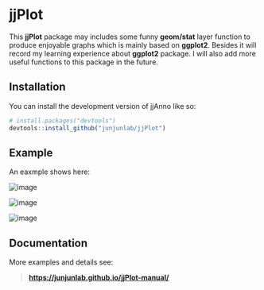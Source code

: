 # jjPlot

<!-- badges: start -->
<!-- badges: end -->

This **jjPlot** package may includes some funny **geom/stat** layer function to produce enjoyable graphs which is mainly based on **ggplot2**. Besides it will record my learning experience about **ggplot2** package. I will also add more useful functions to this package in the future.

## Installation

You can install the development version of jjAnno like so:

``` r
# install.packages("devtools")
devtools::install_github("junjunlab/jjPlot")
```

## Example

An eaxmple shows here:

![image](https://user-images.githubusercontent.com/64965509/184105867-6d4cb403-35c4-441f-bc03-78820ca7eab4.png)

![image](https://user-images.githubusercontent.com/64965509/185117157-40bf0dbc-36db-4f29-99e0-f9e8c1d32049.png)

![image](https://user-images.githubusercontent.com/64965509/185117040-734f828d-24ae-42dc-ac67-3a790a4237d6.png)

## Documentation

More examples and details see:

> **https://junjunlab.github.io/jjPlot-manual/**
